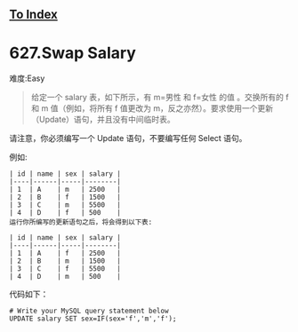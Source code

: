 [To Index](/index.md)
---
# 627.Swap Salary
难度:Easy
> 给定一个 salary 表，如下所示，有 m=男性 和 f=女性 的值 。交换所有的 f 和 m 值（例如，将所有 f 值更改为 m，反之亦然）。要求使用一个更新（Update）语句，并且没有中间临时表。

请注意，你必须编写一个 Update 语句，不要编写任何 Select 语句。

 

例如:
```
| id | name | sex | salary |
|----|------|-----|--------|
| 1  | A    | m   | 2500   |
| 2  | B    | f   | 1500   |
| 3  | C    | m   | 5500   |
| 4  | D    | f   | 500    |
运行你所编写的更新语句之后，将会得到以下表:

| id | name | sex | salary |
|----|------|-----|--------|
| 1  | A    | f   | 2500   |
| 2  | B    | m   | 1500   |
| 3  | C    | f   | 5500   |
| 4  | D    | m   | 500    |
```
代码如下：
```
# Write your MySQL query statement below
UPDATE salary SET sex=IF(sex='f','m','f');
```
